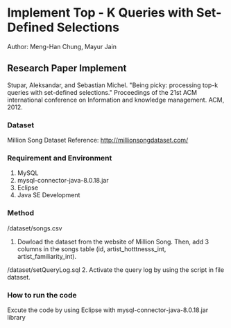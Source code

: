 # Implement Top - K Queries with Set-Defined Selections 

Author: Meng-Han Chung, Mayur Jain

## Research Paper Implement

Stupar, Aleksandar, and Sebastian Michel. "Being picky: processing top-k queries with set-defined selections." Proceedings of the 21st ACM international conference on Information and knowledge management. ACM, 2012.

### Dataset

Million Song Dataset
Reference: <http://millionsongdataset.com/>

### Requirement and Environment

1. MySQL
2. mysql-connector-java-8.0.18.jar
3. Eclipse
4. Java SE Development

### Method

/dataset/songs.csv
1. Dowload the dataset from the website of Million Song. Then, add 3 columns in the songs table (id, artist_hotttnesss_int, artist_familiarity_int).

/dataset/setQueryLog.sql
2. Activate the query log by using the script in file dataset.

### How to run the code

Excute the code by using Eclipse with mysql-connector-java-8.0.18.jar library
